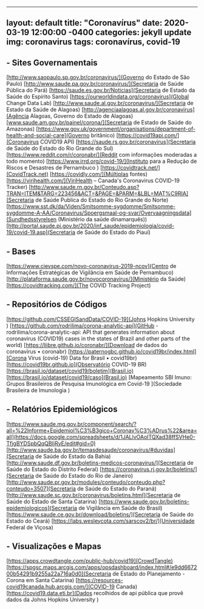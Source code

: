 
---
layout: default
title:  "Coronavírus"
date:   2020-03-19 12:00:00 -0400
categories: jekyll update
img: coronavirus
tags: coronavírus, covid-19
---

    
## - Sites Governamentais
    
[http://www.saopaulo.sp.gov.br/coronavirus/](Governo do Estado de São Paulo)
[http://www.saude.pa.gov.br/coronavirus/](Secretaria de Saúde Pública do Pará)
[https://saude.es.gov.br/Noticias](Secretaria de Estado da Saúde do Espírito Santo)
[https://ourworldindata.org/coronavirus](Global Change Data Lab)
[http://www.saude.al.gov.br/coronavirus/](Secretaria de Estado da Saúde de Alagoas)
[http://agenciaalagoas.al.gov.br/coronavirus](Agência Alagoas, Governo do Estado de Alagoas)
[www.saude.am.gov.br/painel/corona/](Secretaria de Estado de Saúde do Amazonas)
[https://www.gov.uk/government/organisations/department-of-health-and-social-care](Governo britânico)
[https://covid19api.com/](Coronavirus COVID19 API)
[https://saude.rs.gov.br/coronavirus](Secretaria de Saúde do Estado do Rio Grande do Sul)
[https://www.reddit.com/r/coronabr/](Reddit com informações moderadas a todo momento)
[https://www.irrd.org/covid-19/](Instituto para a Redução de Riscos e Desastres de Pernambuco )
[https://covidtrack.net/](CovidTrack.net)
[https://covidly.com/](Múltiplas fontes)
[https://virihealth.com/](ViriHealth – Canada's Coronavirus COVID-19 Tracker)
[http://www.saude.rn.gov.br/Conteudo.asp?TRAN=ITEM&TARG=223456&ACT=&PAGE=&PARM=&LBL=MAT%C9RIA](Secretaria de Saúde Publica do Estado do Rio Grande do Norte)
[https://www.sst.dk/da/Viden/Smitsomme-sygdomme/Smitsomme-sygdomme-A-AA/Coronavirus/Spoergsmaal-og-svar/Overvaagningsdata](Sundhedsstyrelsen (Ministério da saúde dinamarquês))
[http://portal.saude.pi.gov.br/2020/inf_saude/epidemiologia/covid-19/covid-19.asp](Secretaria de Saúde do Estado do Piauí)

    
## - Bases
    
[https://www.cievspe.com/novo-coronavirus-2019-ncov](Centro de Informações Estratégicas de Vigilância em Saúde de Pernambuco)
[http://plataforma.saude.gov.br/novocoronavirus/](Ministério da Saúde)
[https://covidtracking.com/](The COVID Tracking Project)

    
## - Repositórios de Códigos
    
[https://github.com/CSSEGISandData/COVID-19](Johns Hopkins University )
[https://github.com/rodrilima/corona-analytic-api](GitHub - rodrilima/corona-analytic-api: API that generates information about coronavirus (COVID19) cases in the states of Brazil and other parts of the world)
[https://liibre.github.io/coronabr/](Download de dados do coronavírus • coronabr)
[https://paternogbc.github.io/covid19br/index.html](Corona Virus (covid-19) Data for Brasil • covid19br)
[https://covid19br.github.io](Observatório COVID-19 BR)
[https://brasil.io/dataset/covid19/boletim](Brasil.io)
[https://brasil.io/dataset/covid19/caso](Brasil.io)
[Mapeamento SBI Imuno: Grupos Brasileiros de Pesquisa Imunológica em Covid-19  ](Sociedade Brasileira de Imunologia )

    
## - Relatórios Epidemiológicos
    
[https://www.saude.mg.gov.br/component/search/?all=%22Informe+Epidemiol%C3%B3gico+Coronav%C3%ADrus%22&area=all](https://docs.google.com/spreadsheets/d/1JALlvOAolTQXad38ffSVHe0-TfjgBYDSpbQqQBIjRyE/edit#gid=0)
[http://www.saude.ba.gov.br/temasdesaude/coronavirus/#duvidas](Secretaria de Saúde do Estado da Bahia)
[http://www.saude.df.gov.br/boletins-medicos-coronavirus/](Secretaria de Saúde do Estado do Distrito Federal)
[https://coronavirus.rj.gov.br/boletins/](Secretaria de Saúde do Estado do Rio de Janeiro)
[http://www.saude.pr.gov.br/modules/conteudo/conteudo.php?conteudo=3507](Secretaria de Saúde do Estado do Paraná)
[http://www.saude.sc.gov.br/coronavirus/boletins.html](Secretaria de Saúde do Estado de Santa Catarina)
[https://www.saude.gov.br/boletins-epidemiologicos](Secretaria de Vigilância em Saúde do Brasil)
[https://www.saude.ce.gov.br/download/boletins/](Secretaria de Saúde do Estado do Ceará)
[https://labs.wesleycota.com/sarscov2/br/](Universidade Federal de Viçosa)

    
## - Visualizações e Mapas
    
[https://apps.crowdtangle.com/public-hub/covid19](CrowdTangle)
[https://spgsc.maps.arcgis.com/apps/opsdashboard/index.html#/e9dd667200b54291b9255a22a716a0d0](Secretaria de Estado do Planejamento - Corona em Santa Catarina)
[https://resources-covid19canada.hub.arcgis.com/](COVID-19 Canada)
[https://covid19.data.eti.br](Dados recolhidos de api pública que provê dados da Johns Hopkins University )
